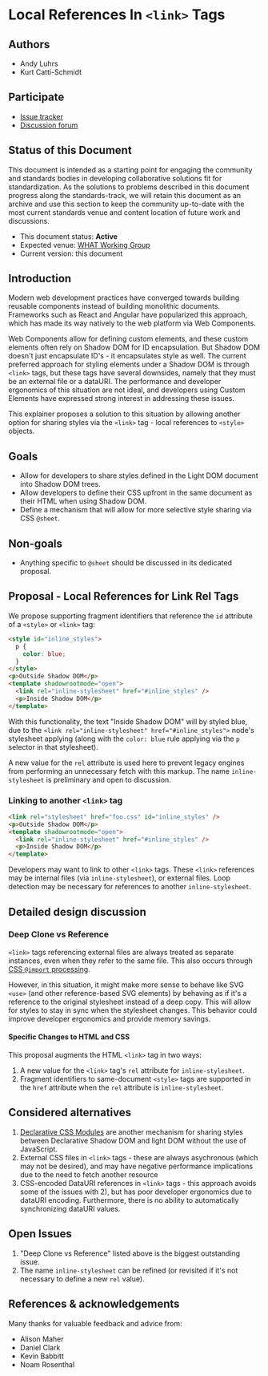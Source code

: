 # Local References In `<link>` Tags

## Authors

- Andy Luhrs
- Kurt Catti-Schmidt

## Participate

- [Issue tracker](https://github.com/MicrosoftEdge/MSEdgeExplainers/labels/LRLR)
- [Discussion forum](https://github.com/whatwg/html/issues/11019)

## Status of this Document

This document is intended as a starting point for engaging the community and
standards bodies in developing collaborative solutions fit for standardization.
As the solutions to problems described in this document progress along the
standards-track, we will retain this document as an archive and use this section
to keep the community up-to-date with the most current standards venue and
content location of future work and discussions.

- This document status: **Active**
- Expected venue: [WHAT Working Group](https://whatwg.org/)
- Current version: this document

## Introduction

Modern web development practices have converged towards building reusable
components instead of building monolithic documents. Frameworks such as React
and Angular have popularized this approach, which has made its way natively to
the web platform via Web Components.

Web Components allow for defining custom elements, and these custom elements
often rely on Shadow DOM for ID encapsulation. But Shadow DOM doesn't just
encapsulate ID's - it encapsulates style as well. The current preferred approach
for styling elements under a Shadow DOM is through `<link>` tags, but these tags
have several downsides, namely that they must be an external file or a dataURI.
The performance and developer ergonomics of this situation are not ideal, and
developers using Custom Elements have expressed strong interest in addressing
these issues.

This explainer proposes a solution to this situation by allowing another option
for sharing styles via the `<link>` tag - local references to `<style>` objects.

## Goals

- Allow for developers to share styles defined in the Light DOM document into
  Shadow DOM trees.
- Allow developers to define their CSS upfront in the same document as their
  HTML when using Shadow DOM.
- Define a mechanism that will allow for more selective style sharing via CSS
  `@sheet`.

## Non-goals

- Anything specific to `@sheet` should be discussed in its dedicated proposal.

## Proposal - Local References for Link Rel Tags

We propose supporting fragment identifiers that reference the `id` attribute of
a `<style>` or `<link>` tag:

```html
<style id="inline_styles">
  p {
    color: blue;
  }
</style>
<p>Outside Shadow DOM</p>
<template shadowrootmode="open">
  <link rel="inline-stylesheet" href="#inline_styles" />
  <p>Inside Shadow DOM</p>
</template>
```

With this functionality, the text "Inside Shadow DOM" will by styled blue, due
to the `<link rel="inline-stylesheet" href="#inline_styles">` node's stylesheet
applying (along with the `color: blue` rule applying via the `p` selector in
that stylesheet).

A new value for the `rel` attribute is used here to prevent legacy engines from
performing an unnecessary fetch with this markup. The name `inline-stylesheet`
is preliminary and open to discussion.

### Linking to another `<link>` tag

```html
<link rel="stylesheet" href="foo.css" id="inline_styles" />
<p>Outside Shadow DOM</p>
<template shadowrootmode="open">
  <link rel="inline-stylesheet" href="#inline_styles" />
  <p>Inside Shadow DOM</p>
</template>
```

Developers may want to link to other `<link>` tags. These `<link>` references
may be internal files (via `inline-stylesheet`), or external files. Loop
detection may be necessary for references to another `inline-stylesheet`.

## Detailed design discussion

### Deep Clone vs Reference

`<link>` tags referencing external files are always treated as separate
instances, even when they refer to the same file. This also occurs through
[CSS `@import` processing](https://www.w3.org/TR/css-cascade-3/#import-processing).

However, in this situation, it might make more sense to behave like SVG `<use>`
(and other reference-based SVG elements) by behaving as if it's a reference to
the original stylesheet instead of a deep copy. This will allow for styles to
stay in sync when the stylesheet changes. This behavior could improve developer
ergonomics and provide memory savings.

#### Specific Changes to HTML and CSS

This proposal augments the HTML `<link>` tag in two ways:

1. A new value for the `<link>` tag's `rel` attribute for `inline-stylesheet`.
2. Fragment identifiers to same-document `<style>` tags are supported in the
   `href` attribute when the `rel` attribute is `inline-stylesheet`.

## Considered alternatives

1. [Declarative CSS Modules](https://github.com/MicrosoftEdge/MSEdgeExplainers/blob/main/ShadowDOM/explainer.md)
   are another mechanism for sharing styles between Declarative Shadow DOM and
   light DOM without the use of JavaScript.
2. External CSS files in `<link>` tags - these are always asychronous (which may
   not be desired), and may have negative performance implications due to the
   need to fetch another resource
3. CSS-encoded DataURI references in `<link>` tags - this approach avoids some
   of the issues with 2), but has poor developer ergonomics due to dataURI
   encoding. Furthermore, there is no ability to automatically synchronizing
   dataURI values.

## Open Issues

1. "Deep Clone vs Reference" listed above is the biggest outstanding issue.
2. The name `inline-stylesheet` can be refined (or revisited if it's not
   necessary to define a new `rel` value).

## References & acknowledgements

Many thanks for valuable feedback and advice from:

- Alison Maher
- Daniel Clark
- Kevin Babbitt
- Noam Rosenthal
